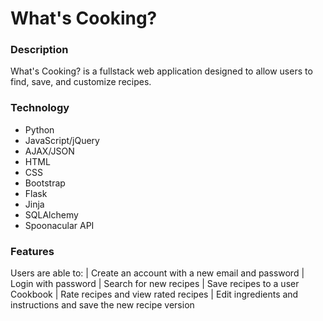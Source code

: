 What's Cooking?
===============

### Description
What's Cooking? is a fullstack web application designed to allow users to find, save, and customize recipes.  

### Technology
* Python
* JavaScript/jQuery
* AJAX/JSON
* HTML
* CSS
* Bootstrap
* Flask
* Jinja
* SQLAlchemy
* Spoonacular API

### Features
Users are able to:
| Create an account with a new email and password
| Login with password
| Search for new recipes
| Save recipes to a user Cookbook
| Rate recipes and view rated recipes
| Edit ingredients and instructions and save the new recipe version